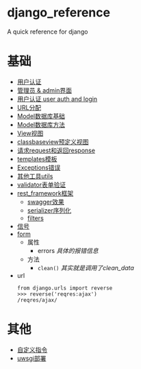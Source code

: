 # django_reference
A quick reference  for django

# 基础
* [用户认证](./auth认证模块.md)
* [管理员 & admin界面](./admin.md)
* [用户认证 user auth and login](./auth认证模块.md)
* [URL分配](./urls.md)
* [Model数据库基础](./models_type数据类型.md)
* [Model数据库方法](./models_action数据操作.md)
* [View视图](./views.md)
* [classbaseview预定义视图](./classbaseView.md)
* [请求request和返回response](./request_response.md)
* [templates模板](./templates模板.md)
* [Exceptions错误](./exceptions错误.md)
* [其他工具utils](./utils.md)
* [validator表单验证](validator表单验证.md)
* [rest_framework框架](./rest_framework/README.md)
    * [swagger效果](http://api-docs.easemob.com/#/)
    * [serializer序列化](./rest_framework/serializer.md)
    * [filters](./rest_framework/filter.md)
* [信号](./signal信号.md)
* [form](./form.md)
    * 属性
        * errors  *具体的报错信息*
    * 方法
        * `clean()`  *其实就是调用了clean_data*
* url
    ```
    from django.urls import reverse
    >>> reverse('reqres:ajax')
    /reqres/ajax/
    ```

# 其他
* [自定义指令](./command自定义指令.md)
* [uwsgi部署](./uwsgi部署.md)
